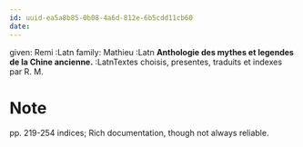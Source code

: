 ```yaml
---
id: uuid-ea5a8b85-0b08-4a6d-812e-6b5cdd11cb60
date: 
---
```


given: Remi :Latn
family: Mathieu :Latn
**Anthologie des mythes et legendes de la Chine ancienne.** :LatnTextes choisis, presentes, traduits et indexes par R. M.
# Note
pp. 219-254 indices; Rich documentation, though not always reliable.